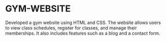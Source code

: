 # GYM-WEBSITE
Developed a gym website using HTML  and CSS. The website allows users to view class schedules, register for classes, and manage their memberships. It also includes features such as a blog and a contact form.
